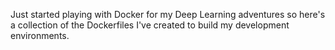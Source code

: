Just started playing with Docker for my Deep Learning adventures so 
here's a collection of the Dockerfiles I've created to build my
development environments.

